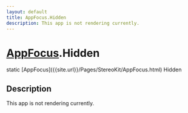 ```yaml
---
layout: default
title: AppFocus.Hidden
description: This app is not rendering currently.
---
```

# [AppFocus]({{site.url}}/Pages/StereoKit/AppFocus.html).Hidden

<div class='signature' markdown='1'>
static [AppFocus]({{site.url}}/Pages/StereoKit/AppFocus.html) Hidden
</div>

## Description
This app is not rendering currently.

